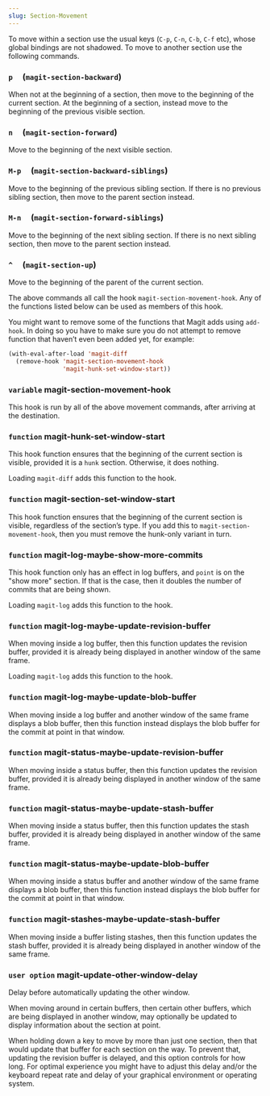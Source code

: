 ```yaml
---
slug: Section-Movement
---
```


To move within a section use the usual keys (`C-p`, `C-n`, `C-b`, `C-f` etc), whose global bindings are not shadowed. To move to another section use the following commands.

### `p`     (`magit-section-backward`)

When not at the beginning of a section, then move to the beginning of the current section. At the beginning of a section, instead move to the beginning of the previous visible section.

### `n`     (`magit-section-forward`)

Move to the beginning of the next visible section.

### `M-p`     (`magit-section-backward-siblings`)

Move to the beginning of the previous sibling section. If there is no previous sibling section, then move to the parent section instead.

### `M-n`     (`magit-section-forward-siblings`)

Move to the beginning of the next sibling section. If there is no next sibling section, then move to the parent section instead.

### `^`     (`magit-section-up`)

Move to the beginning of the parent of the current section.

The above commands all call the hook `magit-section-movement-hook`. Any of the functions listed below can be used as members of this hook.

You might want to remove some of the functions that Magit adds using `add-hook`. In doing so you have to make sure you do not attempt to remove function that haven’t even been added yet, for example:

```lisp
(with-eval-after-load 'magit-diff
  (remove-hook 'magit-section-movement-hook
               'magit-hunk-set-window-start))
```

### <span className="tag variable">`variable`</span> **magit-section-movement-hook**

This hook is run by all of the above movement commands, after arriving at the destination.

### <span className="tag function">`function`</span> **magit-hunk-set-window-start**

This hook function ensures that the beginning of the current section is visible, provided it is a `hunk` section. Otherwise, it does nothing.

Loading `magit-diff` adds this function to the hook.

### <span className="tag function">`function`</span> **magit-section-set-window-start**

This hook function ensures that the beginning of the current section is visible, regardless of the section’s type. If you add this to `magit-section-movement-hook`, then you must remove the hunk-only variant in turn.

### <span className="tag function">`function`</span> **magit-log-maybe-show-more-commits**

This hook function only has an effect in log buffers, and `point` is on the "show more" section. If that is the case, then it doubles the number of commits that are being shown.

Loading `magit-log` adds this function to the hook.

### <span className="tag function">`function`</span> **magit-log-maybe-update-revision-buffer**

When moving inside a log buffer, then this function updates the revision buffer, provided it is already being displayed in another window of the same frame.

Loading `magit-log` adds this function to the hook.

### <span className="tag function">`function`</span> **magit-log-maybe-update-blob-buffer**

When moving inside a log buffer and another window of the same frame displays a blob buffer, then this function instead displays the blob buffer for the commit at point in that window.

### <span className="tag function">`function`</span> **magit-status-maybe-update-revision-buffer**

When moving inside a status buffer, then this function updates the revision buffer, provided it is already being displayed in another window of the same frame.

### <span className="tag function">`function`</span> **magit-status-maybe-update-stash-buffer**

When moving inside a status buffer, then this function updates the stash buffer, provided it is already being displayed in another window of the same frame.

### <span className="tag function">`function`</span> **magit-status-maybe-update-blob-buffer**

When moving inside a status buffer and another window of the same frame displays a blob buffer, then this function instead displays the blob buffer for the commit at point in that window.

### <span className="tag function">`function`</span> **magit-stashes-maybe-update-stash-buffer**

When moving inside a buffer listing stashes, then this function updates the stash buffer, provided it is already being displayed in another window of the same frame.

### <span className="tag useroption">`user option`</span> **magit-update-other-window-delay**

Delay before automatically updating the other window.

When moving around in certain buffers, then certain other buffers, which are being displayed in another window, may optionally be updated to display information about the section at point.

When holding down a key to move by more than just one section, then that would update that buffer for each section on the way. To prevent that, updating the revision buffer is delayed, and this option controls for how long. For optimal experience you might have to adjust this delay and/or the keyboard repeat rate and delay of your graphical environment or operating system.
